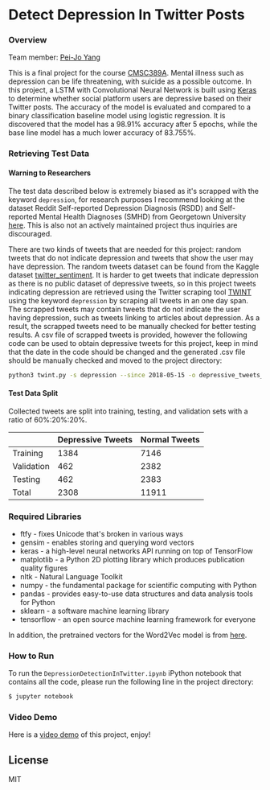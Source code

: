 # Detect Depression In Twitter Posts

### Overview
Team member: [Pei-Jo Yang](https://www.linkedin.com/in/peiyan97/)

This is a final project for the course [CMSC389A](https://github.com/UMD-CS-STICs/389Aspring18). Mental illness such as depression can be life threatening, with suicide as a possible outcome. In this project, a LSTM with Convolutional Neural Network is built using [Keras](https://keras.io/) to determine whether social platform users are depressive based on their Twitter posts. The accuracy of the model is evaluated and compared to a binary classification baseline model using logistic regression. It is discovered that the model has a 98.91% accuracy after 5 epochs, while the base line model has a much lower accuracy of 83.755%.

### Retrieving Test Data
#### Warning to Researchers
The test data described below is extremely biased as it's scrapped with the keyword `depression`, for research purposes I recommend looking at the dataset Reddit Self-reported Depression Diagnosis (RSDD) and Self-reported Mental Health Diagnoses (SMHD) from Georgetown University [here](http://ir.cs.georgetown.edu/resources/#__sid=js0). This is also not an actively maintained project thus inquiries are discouraged.

There are two kinds of tweets that are needed for this project: random tweets that do not indicate depression and tweets that show the user may have depression. The random tweets dataset can be found from the Kaggle dataset [twitter_sentiment](https://www.kaggle.com/ywang311/twitter-sentiment/data). It is harder to get tweets that indicate depression as there is no public dataset of depressive tweets, so in this project tweets indicating depression are retrieved using the Twitter scraping tool [TWINT](https://github.com/haccer/twint) using the keyword `depression` by scraping all tweets in an one day span. The scrapped tweets may contain tweets that do not indicate the user having depression, such as tweets linking to articles about depression. As a result, the scrapped tweets need to be manually checked for better testing results. A csv file of scrapped tweets is provided, however the following code can be used to obtain depressive tweets for this project, keep in mind that the date in the code should be changed and the generated .csv file should be manually checked and moved to the project directory:
```sh
python3 twint.py -s depression --since 2018-05-15 -o depressive_tweets_processed.csv --csv
```

#### Test Data Split
Collected tweets are split into training, testing, and validation sets with a ratio of 60%:20%:20%.

|               | Depressive Tweets           | Normal Tweets  |
| ------------- | --------------------------- | -------------- |
| Training      | 1384                        | 7146           |
| Validation    | 462                         | 2382           |
| Testing       | 462                         | 2383           |
| Total         | 2308                        | 11911          |

### Required Libraries
* ftfy - fixes Unicode that's broken in various ways
* gensim - enables storing and querying word vectors
* keras - a high-level neural networks API running on top of TensorFlow
* matplotlib - a Python 2D plotting library which produces publication quality figures
* nltk - Natural Language Toolkit
* numpy - the fundamental package for scientific computing with Python
* pandas - provides easy-to-use data structures and data analysis tools for Python
* sklearn - a software machine learning library
* tensorflow - an open source machine learning framework for everyone

In addition, the pretrained vectors for the Word2Vec model is from [here](https://drive.google.com/file/d/0B7XkCwpI5KDYNlNUTTlSS21pQmM/edit).

### How to Run
To run the `DepressionDetectionInTwitter.ipynb` iPython notebook that contains all the code, please run the following line in the project directory:
```sh
$ jupyter notebook
```

### Video Demo
Here is a [video demo](https://youtu.be/dbyZGuEZ8oU) of this project, enjoy!

License
----

MIT
